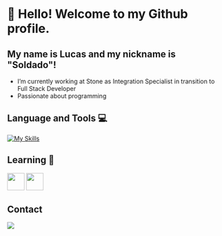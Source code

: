 # 👋 Hello! Welcome to my Github profile.
## My name is Lucas and my nickname is "Soldado"!

- I’m currently working at Stone as Integration Specialist in transition to Full Stack Developer
- Passionate about programming
    
## Language and Tools 💻
[![My Skills](https://skillicons.dev/icons?i=js,html,css,docker,mongodb)](https://skillicons.dev)

## Learning 🌱
<div style={{display:flex}}>
    <img src="https://cdn.jsdelivr.net/gh/devicons/devicon/icons/nodejs/nodejs-original.svg"  width="40" height="40"/>
    <img src="https://cdn.jsdelivr.net/gh/devicons/devicon/icons/mongodb/mongodb-original.svg"  width="40" height="40"/>
</div>

## Contact
<a href="https://www.linkedin.com/in/lucas-mavila/" target="_blank"><img loading="lazy" src="https://img.shields.io/badge/-LinkedIn-%230077B5?style=for-the-badge&logo=linkedin&logoColor=white" target="_blank"></a>   
